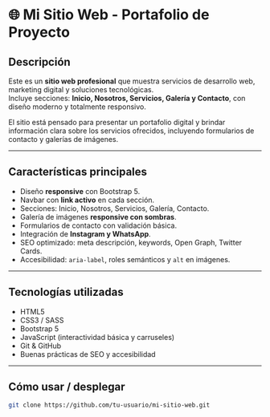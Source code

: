 # 🌐 Mi Sitio Web - Portafolio de Proyecto

## Descripción
Este es un **sitio web profesional** que muestra servicios de desarrollo web, marketing digital y soluciones tecnológicas.  
Incluye secciones: **Inicio, Nosotros, Servicios, Galería y Contacto**, con diseño moderno y totalmente responsivo.

El sitio está pensado para presentar un portafolio digital y brindar información clara sobre los servicios ofrecidos, incluyendo formularios de contacto y galerías de imágenes.

---

## Características principales

- Diseño **responsive** con Bootstrap 5.  
- Navbar con **link activo** en cada sección.  
- Secciones: Inicio, Nosotros, Servicios, Galería, Contacto.  
- Galería de imágenes **responsive con sombras**.  
- Formularios de contacto con validación básica.  
- Integración de **Instagram y WhatsApp**.  
- SEO optimizado: meta descripción, keywords, Open Graph, Twitter Cards.  
- Accesibilidad: `aria-label`, roles semánticos y `alt` en imágenes.  

---

## Tecnologías utilizadas

- HTML5  
- CSS3 / SASS  
- Bootstrap 5  
- JavaScript (interactividad básica y carruseles)  
- Git & GitHub  
- Buenas prácticas de SEO y accesibilidad  

---

## Cómo usar / desplegar


```bash
git clone https://github.com/tu-usuario/mi-sitio-web.git

